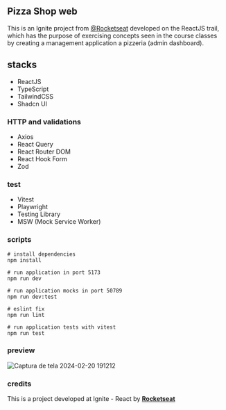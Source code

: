 ## Pizza Shop web

This is an Ignite project from [@Rocketseat]("https://rocketseat.com.br") developed on the ReactJS trail,
which has the purpose of exercising concepts seen in the course classes by creating a management application
a pizzeria (admin dashboard).

## stacks
- ReactJS
- TypeScript
- TailwindCSS
- Shadcn UI

### HTTP and validations
- Axios
- React Query
- React Router DOM
- React Hook Form
- Zod

### test
- Vitest
- Playwright
- Testing Library
- MSW (Mock Service Worker)

### scripts
```
# install dependencies
npm install

# run application in port 5173
npm run dev

# run application mocks in port 50789
npm run dev:test

# eslint fix
npm run lint

# run application tests with vitest
npm run test
```

### preview

![Captura de tela 2024-02-20 191212](https://github.com/migueelzz/ignite-pizza-shop/assets/74062845/47fdcb6e-f5dd-4cdc-9a75-a3e6ba48de42)


### credits
This is a project developed at Ignite - React by <strong><a href="https://rocketseat.com.br">Rocketseat</a></strong>

